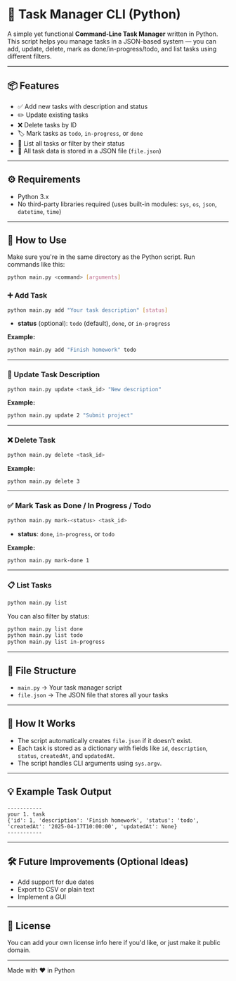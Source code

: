 # 📝 Task Manager CLI (Python)

A simple yet functional **Command-Line Task Manager** written in Python. This script helps you manage tasks in a JSON-based system — you can add, update, delete, mark as done/in-progress/todo, and list tasks using different filters.

---

## 📦 Features

- ✅ Add new tasks with description and status
- ✏️ Update existing tasks
- ❌ Delete tasks by ID
- 🏷️ Mark tasks as `todo`, `in-progress`, or `done`
- 📃 List all tasks or filter by their status
- 🧠 All task data is stored in a JSON file (`file.json`)

---

## ⚙️ Requirements

- Python 3.x  
- No third-party libraries required (uses built-in modules: `sys`, `os`, `json`, `datetime`, `time`)

---

## 🚀 How to Use

Make sure you're in the same directory as the Python script. Run commands like this:

```bash
python main.py <command> [arguments]
```

### ➕ Add Task

```bash
python main.py add "Your task description" [status]
```

- **status** (optional): `todo` (default), `done`, or `in-progress`

**Example:**
```bash
python main.py add "Finish homework" todo
```

---

### 🔁 Update Task Description

```bash
python main.py update <task_id> "New description"
```

**Example:**
```bash
python main.py update 2 "Submit project"
```

---

### ❌ Delete Task

```bash
python main.py delete <task_id>
```

**Example:**
```bash
python main.py delete 3
```

---

### ✅ Mark Task as Done / In Progress / Todo

```bash
python main.py mark-<status> <task_id>
```

- **status**: `done`, `in-progress`, or `todo`

**Example:**
```bash
python main.py mark-done 1
```

---

### 📋 List Tasks

```bash
python main.py list
```

You can also filter by status:

```bash
python main.py list done
python main.py list todo
python main.py list in-progress
```

---

## 📁 File Structure

- `main.py` → Your task manager script  
- `file.json` → The JSON file that stores all your tasks

---

## 🧠 How It Works

- The script automatically creates `file.json` if it doesn't exist.
- Each task is stored as a dictionary with fields like `id`, `description`, `status`, `createdAt`, and `updatedAt`.
- The script handles CLI arguments using `sys.argv`.

---

## 💡 Example Task Output

```text
-----------
your 1. task
{'id': 1, 'description': 'Finish homework', 'status': 'todo', 'createdAt': '2025-04-17T10:00:00', 'updatedAt': None}
-----------
```

---

## 🛠️ Future Improvements (Optional Ideas)

- Add support for due dates
- Export to CSV or plain text
- Implement a GUI

---

## 📜 License

You can add your own license info here if you'd like, or just make it public domain.

---

Made with ❤️ in Python

